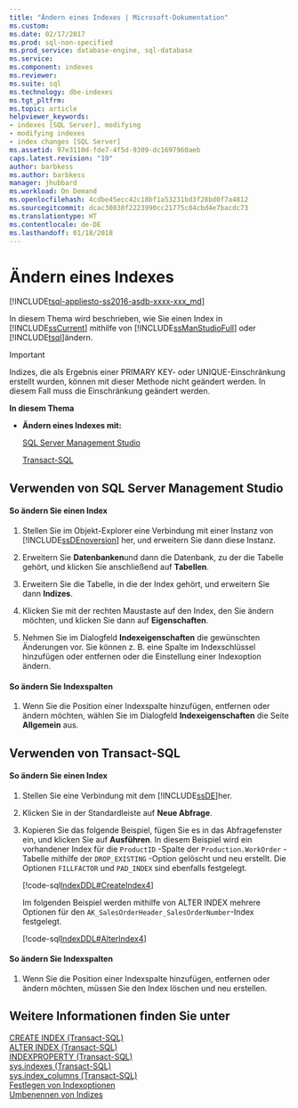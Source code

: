 ```yaml
---
title: "Ändern eines Indexes | Microsoft-Dokumentation"
ms.custom: 
ms.date: 02/17/2017
ms.prod: sql-non-specified
ms.prod_service: database-engine, sql-database
ms.service: 
ms.component: indexes
ms.reviewer: 
ms.suite: sql
ms.technology: dbe-indexes
ms.tgt_pltfrm: 
ms.topic: article
helpviewer_keywords:
- indexes [SQL Server], modifying
- modifying indexes
- index changes [SQL Server]
ms.assetid: 97e3110d-fde7-4f5d-9309-dc1697960aeb
caps.latest.revision: "19"
author: barbkess
ms.author: barbkess
manager: jhubbard
ms.workload: On Demand
ms.openlocfilehash: 4cdbe45ecc42c18bf1a53231bd3f28bd0f7a4812
ms.sourcegitcommit: dcac30038f2223990cc21775c84cbd4e7bacdc73
ms.translationtype: HT
ms.contentlocale: de-DE
ms.lasthandoff: 01/18/2018
---
```

# <a name="modify-an-index"></a>Ändern eines Indexes
[!INCLUDE[tsql-appliesto-ss2016-asdb-xxxx-xxx_md](../../includes/tsql-appliesto-ss2016-asdb-xxxx-xxx-md.md)]

  In diesem Thema wird beschrieben, wie Sie einen Index in [!INCLUDE[ssCurrent](../../includes/sscurrent-md.md)] mithilfe von [!INCLUDE[ssManStudioFull](../../includes/ssmanstudiofull-md.md)] oder [!INCLUDE[tsql](../../includes/tsql-md.md)]ändern.  
  
> [!IMPORTANT]  
>  Indizes, die als Ergebnis einer PRIMARY KEY- oder UNIQUE-Einschränkung erstellt wurden, können mit dieser Methode nicht geändert werden. In diesem Fall muss die Einschränkung geändert werden.  
  
 **In diesem Thema**  
  
-   **Ändern eines Indexes mit:**  
  
     [SQL Server Management Studio](#SSMSProcedure)  
  
     [Transact-SQL](#TsqlProcedure)  
  
##  <a name="SSMSProcedure"></a> Verwenden von SQL Server Management Studio  
  
#### <a name="to-modify-an-index"></a>So ändern Sie einen Index  
  
1.  Stellen Sie im Objekt-Explorer eine Verbindung mit einer Instanz von [!INCLUDE[ssDEnoversion](../../includes/ssdenoversion-md.md)] her, und erweitern Sie dann diese Instanz.  
  
2.  Erweitern Sie **Datenbanken**und dann die Datenbank, zu der die Tabelle gehört, und klicken Sie anschließend auf **Tabellen**.  
  
3.  Erweitern Sie die Tabelle, in die der Index gehört, und erweitern Sie dann **Indizes**.  
  
4.  Klicken Sie mit der rechten Maustaste auf den Index, den Sie ändern möchten, und klicken Sie dann auf **Eigenschaften**.  
  
5.  Nehmen Sie im Dialogfeld **Indexeigenschaften** die gewünschten Änderungen vor. Sie können z. B. eine Spalte im Indexschlüssel hinzufügen oder entfernen oder die Einstellung einer Indexoption ändern.  
  
#### <a name="to-modify-index-columns"></a>So ändern Sie Indexspalten  
  
1.  Wenn Sie die Position einer Indexspalte hinzufügen, entfernen oder ändern möchten, wählen Sie im Dialogfeld **Indexeigenschaften** die Seite **Allgemein** aus.  
  
##  <a name="TsqlProcedure"></a> Verwenden von Transact-SQL  
  
#### <a name="to-modify-an-index"></a>So ändern Sie einen Index  
  
1.  Stellen Sie eine Verbindung mit dem [!INCLUDE[ssDE](../../includes/ssde-md.md)]her.  
  
2.  Klicken Sie in der Standardleiste auf **Neue Abfrage**.  
  
3.  Kopieren Sie das folgende Beispiel, fügen Sie es in das Abfragefenster ein, und klicken Sie auf **Ausführen**. In diesem Beispiel wird ein vorhandener Index für die `ProductID` -Spalte der `Production.WorkOrder` -Tabelle mithilfe der `DROP_EXISTING` -Option gelöscht und neu erstellt. Die Optionen `FILLFACTOR` und `PAD_INDEX` sind ebenfalls festgelegt.  
  
     [!code-sql[IndexDDL#CreateIndex4](../../relational-databases/indexes/codesnippet/tsql/modify-an-index_1.sql)]  
  
     Im folgenden Beispiel werden mithilfe von ALTER INDEX mehrere Optionen für den `AK_SalesOrderHeader_SalesOrderNumber`-Index festgelegt.  
  
     [!code-sql[IndexDDL#AlterIndex4](../../relational-databases/indexes/codesnippet/tsql/modify-an-index_2.sql)]  
  
#### <a name="to-modify-index-columns"></a>So ändern Sie Indexspalten  
  
1.  Wenn Sie die Position einer Indexspalte hinzufügen, entfernen oder ändern möchten, müssen Sie den Index löschen und neu erstellen.  
  
## <a name="see-also"></a>Weitere Informationen finden Sie unter  
 [CREATE INDEX &#40;Transact-SQL&#41;](../../t-sql/statements/create-index-transact-sql.md)   
 [ALTER INDEX &#40;Transact-SQL&#41;](../../t-sql/statements/alter-index-transact-sql.md)   
 [INDEXPROPERTY &#40;Transact-SQL&#41;](../../t-sql/functions/indexproperty-transact-sql.md)   
 [sys.indexes &#40;Transact-SQL&#41;](../../relational-databases/system-catalog-views/sys-indexes-transact-sql.md)   
 [sys.index_columns &#40;Transact-SQL&#41;](../../relational-databases/system-catalog-views/sys-index-columns-transact-sql.md)   
 [Festlegen von Indexoptionen](../../relational-databases/indexes/set-index-options.md)   
 [Umbenennen von Indizes](../../relational-databases/indexes/rename-indexes.md)  
  
  
